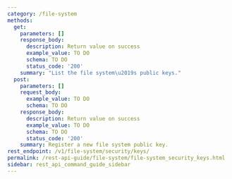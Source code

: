 ```yaml
---
category: /file-system
methods:
  get:
    parameters: []
    response_body:
      description: Return value on success
      example_value: TO DO
      schema: TO DO
      status_code: '200'
    summary: "List the file system\u2019s public keys."
  post:
    parameters: []
    request_body:
      example_value: TO DO
      schema: TO DO
    response_body:
      description: Return value on success
      example_value: TO DO
      schema: TO DO
      status_code: '200'
    summary: Register a new file system public key.
rest_endpoint: /v1/file-system/security/keys/
permalink: /rest-api-guide/file-system/file-system_security_keys.html
sidebar: rest_api_command_guide_sidebar
---
```

